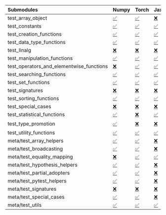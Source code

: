 | Submodules                               | Numpy                                                                                                                           | Torch                                                                                                                           | Jax                                                                                                                             | Tensorflow                                                                                                                                                                                                                                                        |
|:-----------------------------------------|:--------------------------------------------------------------------------------------------------------------------------------|:--------------------------------------------------------------------------------------------------------------------------------|:--------------------------------------------------------------------------------------------------------------------------------|:------------------------------------------------------------------------------------------------------------------------------------------------------------------------------------------------------------------------------------------------------------------|
| test_array_object                        | <a href="https://github.com/unifyai/ivy/runs/8168533391?check_suite_focus=true" rel="noopener noreferrer" target="_blank">✅</a> | <a href="https://github.com/unifyai/ivy/runs/8168534394?check_suite_focus=true" rel="noopener noreferrer" target="_blank">✅</a> | <a href="https://github.com/unifyai/ivy/runs/8168535411?check_suite_focus=true" rel="noopener noreferrer" target="_blank">❌</a> | <a href="https://github.com/unifyai/ivy/runs/8168536095?check_suite_focus=true" rel="noopener noreferrer" target="_blank">✅</a>                                                                                                                                   |
| test_constants                           | <a href="https://github.com/unifyai/ivy/runs/8168533425?check_suite_focus=true" rel="noopener noreferrer" target="_blank">✅</a> | <a href="https://github.com/unifyai/ivy/runs/8168534448?check_suite_focus=true" rel="noopener noreferrer" target="_blank">✅</a> | <a href="https://github.com/unifyai/ivy/runs/8168535454?check_suite_focus=true" rel="noopener noreferrer" target="_blank">✅</a> | <a href="https://github.com/unifyai/ivy/runs/8168536126?check_suite_focus=true" rel="noopener noreferrer" target="_blank">✅</a>                                                                                                                                   |
| test_creation_functions                  | <a href="https://github.com/unifyai/ivy/runs/8168533452?check_suite_focus=true" rel="noopener noreferrer" target="_blank">✅</a> | <a href="https://github.com/unifyai/ivy/runs/8168534493?check_suite_focus=true" rel="noopener noreferrer" target="_blank">✅</a> | <a href="https://github.com/unifyai/ivy/runs/8168535517?check_suite_focus=true" rel="noopener noreferrer" target="_blank">✅</a> | <a href="https://github.com/unifyai/ivy/runs/8168536151?check_suite_focus=true" rel="noopener noreferrer" target="_blank">✅</a>                                                                                                                                   |
| test_data_type_functions                 | <a href="https://github.com/unifyai/ivy/runs/8168533490?check_suite_focus=true" rel="noopener noreferrer" target="_blank">✅</a> | <a href="https://github.com/unifyai/ivy/runs/8168534525?check_suite_focus=true" rel="noopener noreferrer" target="_blank">✅</a> | <a href="https://github.com/unifyai/ivy/runs/8168535552?check_suite_focus=true" rel="noopener noreferrer" target="_blank">✅</a> | <a href="https://github.com/unifyai/ivy/runs/8168536175?check_suite_focus=true" rel="noopener noreferrer" target="_blank">✅</a>                                                                                                                                   |
| test_linalg                              | <a href="https://github.com/unifyai/ivy/runs/8168533521?check_suite_focus=true" rel="noopener noreferrer" target="_blank">❌</a> | <a href="https://github.com/unifyai/ivy/runs/8168534567?check_suite_focus=true" rel="noopener noreferrer" target="_blank">❌</a> | <a href="https://github.com/unifyai/ivy/runs/8168535590?check_suite_focus=true" rel="noopener noreferrer" target="_blank">❌</a> | <a href="https://github.com/unifyai/ivy/runs/8168536186?check_suite_focus=true" rel="noopener noreferrer" target="_blank">❌</a>                                                                                                                                   |
| test_manipulation_functions              | <a href="https://github.com/unifyai/ivy/runs/8168533548?check_suite_focus=true" rel="noopener noreferrer" target="_blank">✅</a> | <a href="https://github.com/unifyai/ivy/runs/8168534600?check_suite_focus=true" rel="noopener noreferrer" target="_blank">✅</a> | <a href="https://github.com/unifyai/ivy/runs/8168535624?check_suite_focus=true" rel="noopener noreferrer" target="_blank">✅</a> | <a href="https://github.com/unifyai/ivy/runs/8168536214?check_suite_focus=true" rel="noopener noreferrer" target="_blank">✅</a>                                                                                                                                   |
| test_operators_and_elementwise_functions | <a href="https://github.com/unifyai/ivy/runs/8168533572?check_suite_focus=true" rel="noopener noreferrer" target="_blank">❌</a> | <a href="https://github.com/unifyai/ivy/runs/8168534640?check_suite_focus=true" rel="noopener noreferrer" target="_blank">✅</a> | <a href="https://github.com/unifyai/ivy/runs/8168535654?check_suite_focus=true" rel="noopener noreferrer" target="_blank">✅</a> | <a href="https://github.com/unifyai/ivy/runs/8168536250?check_suite_focus=true" rel="noopener noreferrer" target="_blank">✅</a>                                                                                                                                   |
| test_searching_functions                 | <a href="https://github.com/unifyai/ivy/runs/8168533600?check_suite_focus=true" rel="noopener noreferrer" target="_blank">✅</a> | <a href="https://github.com/unifyai/ivy/runs/8168534668?check_suite_focus=true" rel="noopener noreferrer" target="_blank">✅</a> | <a href="https://github.com/unifyai/ivy/runs/8168535675?check_suite_focus=true" rel="noopener noreferrer" target="_blank">✅</a> | <a href="https://github.com/unifyai/ivy/runs/8168536275?check_suite_focus=true" rel="noopener noreferrer" target="_blank">✅</a>                                                                                                                                   |
| test_set_functions                       | <a href="https://github.com/unifyai/ivy/runs/8168533625?check_suite_focus=true" rel="noopener noreferrer" target="_blank">✅</a> | <a href="https://github.com/unifyai/ivy/runs/8168534709?check_suite_focus=true" rel="noopener noreferrer" target="_blank">✅</a> | <a href="https://github.com/unifyai/ivy/runs/8168535700?check_suite_focus=true" rel="noopener noreferrer" target="_blank">✅</a> | <a href="https://github.com/unifyai/ivy/runs/8168536309?check_suite_focus=true" rel="noopener noreferrer" target="_blank">✅</a>                                                                                                                                   |
| test_signatures                          | <a href="https://github.com/unifyai/ivy/runs/8168533660?check_suite_focus=true" rel="noopener noreferrer" target="_blank">❌</a> | <a href="https://github.com/unifyai/ivy/runs/8168534761?check_suite_focus=true" rel="noopener noreferrer" target="_blank">❌</a> | <a href="https://github.com/unifyai/ivy/runs/8168535721?check_suite_focus=true" rel="noopener noreferrer" target="_blank">❌</a> | <a href="https://github.com/unifyai/ivy/runs/8168536335?check_suite_focus=true" rel="noopener noreferrer" target="_blank">❌</a>                                                                                                                                   |
| test_sorting_functions                   | <a href="https://github.com/unifyai/ivy/runs/8168533701?check_suite_focus=true" rel="noopener noreferrer" target="_blank">✅</a> | <a href="https://github.com/unifyai/ivy/runs/8168534807?check_suite_focus=true" rel="noopener noreferrer" target="_blank">✅</a> | <a href="https://github.com/unifyai/ivy/runs/8168535750?check_suite_focus=true" rel="noopener noreferrer" target="_blank">✅</a> | <a href="https://github.com/unifyai/ivy/runs/8168536361?check_suite_focus=true" rel="noopener noreferrer" target="_blank">✅</a>                                                                                                                                   |
| test_special_cases                       | <a href="https://github.com/unifyai/ivy/runs/8168533756?check_suite_focus=true" rel="noopener noreferrer" target="_blank">❌</a> | <a href="https://github.com/unifyai/ivy/runs/8168534857?check_suite_focus=true" rel="noopener noreferrer" target="_blank">❌</a> | <a href="https://github.com/unifyai/ivy/runs/8168535782?check_suite_focus=true" rel="noopener noreferrer" target="_blank">❌</a> | <a href="https://github.com/unifyai/ivy/runs/8168536395?check_suite_focus=true" rel="noopener noreferrer" target="_blank">❌</a>                                                                                                                                   |
| test_statistical_functions               | <a href="https://github.com/unifyai/ivy/runs/8168533794?check_suite_focus=true" rel="noopener noreferrer" target="_blank">✅</a> | <a href="https://github.com/unifyai/ivy/runs/8168534895?check_suite_focus=true" rel="noopener noreferrer" target="_blank">❌</a> | <a href="https://github.com/unifyai/ivy/runs/8168535797?check_suite_focus=true" rel="noopener noreferrer" target="_blank">✅</a> | <a href="https://github.com/unifyai/ivy/runs/8168536423?check_suite_focus=true" rel="noopener noreferrer" target="_blank">❌</a>                                                                                                                                   |
| test_type_promotion                      | <a href="https://github.com/unifyai/ivy/runs/8168533833?check_suite_focus=true" rel="noopener noreferrer" target="_blank">✅</a> | <a href="https://github.com/unifyai/ivy/runs/8168534944?check_suite_focus=true" rel="noopener noreferrer" target="_blank">❌</a> | <a href="https://github.com/unifyai/ivy/runs/8168535816?check_suite_focus=true" rel="noopener noreferrer" target="_blank">❌</a> | <a href="https://github.com/unifyai/ivy/runs/8168124366?check_suite_focus=true" rel="noopener noreferrer" target="_blank">❌</a>   <a href="https://github.com/unifyai/ivy/runs/8168536459?check_suite_focus=true" rel="noopener noreferrer" target="_blank">⌛</a> |
| test_utility_functions                   | <a href="https://github.com/unifyai/ivy/runs/8168533886?check_suite_focus=true" rel="noopener noreferrer" target="_blank">✅</a> | <a href="https://github.com/unifyai/ivy/runs/8168534975?check_suite_focus=true" rel="noopener noreferrer" target="_blank">✅</a> | <a href="https://github.com/unifyai/ivy/runs/8168535839?check_suite_focus=true" rel="noopener noreferrer" target="_blank">✅</a> | <a href="https://github.com/unifyai/ivy/runs/8168536485?check_suite_focus=true" rel="noopener noreferrer" target="_blank">✅</a>                                                                                                                                   |
| meta/test_array_helpers                  | <a href="https://github.com/unifyai/ivy/runs/8168533916?check_suite_focus=true" rel="noopener noreferrer" target="_blank">✅</a> | <a href="https://github.com/unifyai/ivy/runs/8168535031?check_suite_focus=true" rel="noopener noreferrer" target="_blank">✅</a> | <a href="https://github.com/unifyai/ivy/runs/8168535866?check_suite_focus=true" rel="noopener noreferrer" target="_blank">❌</a> | <a href="https://github.com/unifyai/ivy/runs/8168536518?check_suite_focus=true" rel="noopener noreferrer" target="_blank">✅</a>                                                                                                                                   |
| meta/test_broadcasting                   | <a href="https://github.com/unifyai/ivy/runs/8168533964?check_suite_focus=true" rel="noopener noreferrer" target="_blank">✅</a> | <a href="https://github.com/unifyai/ivy/runs/8168535076?check_suite_focus=true" rel="noopener noreferrer" target="_blank">✅</a> | <a href="https://github.com/unifyai/ivy/runs/8168535886?check_suite_focus=true" rel="noopener noreferrer" target="_blank">❌</a> | <a href="https://github.com/unifyai/ivy/runs/8168536553?check_suite_focus=true" rel="noopener noreferrer" target="_blank">✅</a>                                                                                                                                   |
| meta/test_equality_mapping               | <a href="https://github.com/unifyai/ivy/runs/8168534006?check_suite_focus=true" rel="noopener noreferrer" target="_blank">❌</a> | <a href="https://github.com/unifyai/ivy/runs/8168535115?check_suite_focus=true" rel="noopener noreferrer" target="_blank">✅</a> | <a href="https://github.com/unifyai/ivy/runs/8168535911?check_suite_focus=true" rel="noopener noreferrer" target="_blank">✅</a> | <a href="https://github.com/unifyai/ivy/runs/8168536597?check_suite_focus=true" rel="noopener noreferrer" target="_blank">✅</a>                                                                                                                                   |
| meta/test_hypothesis_helpers             | <a href="https://github.com/unifyai/ivy/runs/8168534047?check_suite_focus=true" rel="noopener noreferrer" target="_blank">✅</a> | <a href="https://github.com/unifyai/ivy/runs/8168535155?check_suite_focus=true" rel="noopener noreferrer" target="_blank">✅</a> | <a href="https://github.com/unifyai/ivy/runs/8168535945?check_suite_focus=true" rel="noopener noreferrer" target="_blank">❌</a> | <a href="https://github.com/unifyai/ivy/runs/8168536632?check_suite_focus=true" rel="noopener noreferrer" target="_blank">✅</a>                                                                                                                                   |
| meta/test_partial_adopters               | <a href="https://github.com/unifyai/ivy/runs/8168534097?check_suite_focus=true" rel="noopener noreferrer" target="_blank">✅</a> | <a href="https://github.com/unifyai/ivy/runs/8168535195?check_suite_focus=true" rel="noopener noreferrer" target="_blank">✅</a> | <a href="https://github.com/unifyai/ivy/runs/8168535965?check_suite_focus=true" rel="noopener noreferrer" target="_blank">❌</a> | <a href="https://github.com/unifyai/ivy/runs/8168536674?check_suite_focus=true" rel="noopener noreferrer" target="_blank">✅</a>                                                                                                                                   |
| meta/test_pytest_helpers                 | <a href="https://github.com/unifyai/ivy/runs/8168534162?check_suite_focus=true" rel="noopener noreferrer" target="_blank">✅</a> | <a href="https://github.com/unifyai/ivy/runs/8168535244?check_suite_focus=true" rel="noopener noreferrer" target="_blank">✅</a> | <a href="https://github.com/unifyai/ivy/runs/8168535995?check_suite_focus=true" rel="noopener noreferrer" target="_blank">❌</a> | <a href="https://github.com/unifyai/ivy/runs/8168536739?check_suite_focus=true" rel="noopener noreferrer" target="_blank">✅</a>                                                                                                                                   |
| meta/test_signatures                     | <a href="https://github.com/unifyai/ivy/runs/8168534211?check_suite_focus=true" rel="noopener noreferrer" target="_blank">❌</a> | <a href="https://github.com/unifyai/ivy/runs/8168535289?check_suite_focus=true" rel="noopener noreferrer" target="_blank">❌</a> | <a href="https://github.com/unifyai/ivy/runs/8168536021?check_suite_focus=true" rel="noopener noreferrer" target="_blank">❌</a> | <a href="https://github.com/unifyai/ivy/runs/8168536788?check_suite_focus=true" rel="noopener noreferrer" target="_blank">❌</a>                                                                                                                                   |
| meta/test_special_cases                  | <a href="https://github.com/unifyai/ivy/runs/8168534266?check_suite_focus=true" rel="noopener noreferrer" target="_blank">✅</a> | <a href="https://github.com/unifyai/ivy/runs/8168535324?check_suite_focus=true" rel="noopener noreferrer" target="_blank">✅</a> | <a href="https://github.com/unifyai/ivy/runs/8168536042?check_suite_focus=true" rel="noopener noreferrer" target="_blank">❌</a> | <a href="https://github.com/unifyai/ivy/runs/8168536844?check_suite_focus=true" rel="noopener noreferrer" target="_blank">✅</a>                                                                                                                                   |
| meta/test_utils                          | <a href="https://github.com/unifyai/ivy/runs/8168534335?check_suite_focus=true" rel="noopener noreferrer" target="_blank">✅</a> | <a href="https://github.com/unifyai/ivy/runs/8168535363?check_suite_focus=true" rel="noopener noreferrer" target="_blank">✅</a> | <a href="https://github.com/unifyai/ivy/runs/8168536071?check_suite_focus=true" rel="noopener noreferrer" target="_blank">✅</a> | <a href="https://github.com/unifyai/ivy/runs/8168536893?check_suite_focus=true" rel="noopener noreferrer" target="_blank">✅</a>                                                                                                                                   |